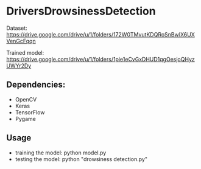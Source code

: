 # DriversDrowsinessDetection

Dataset: https://drive.google.com/drive/u/1/folders/172W0TMvutKDQRoSnBwIX6UXVenGcFqqn

Trained model: https://drive.google.com/drive/u/1/folders/1pie1eCvGxDHUD1qgOesjoQHyzUWYr2Dy

## Dependencies:
* OpenCV
* Keras
* TensorFlow
* Pygame

## Usage
* training the model: python model.py
* testing the model: python "drowsiness detection.py"
